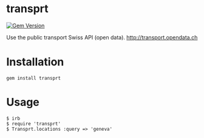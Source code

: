 transprt
========

[![Gem Version](https://badge.fury.io/rb/transprt.png)](http://badge.fury.io/rb/transprt)

Use the public transport Swiss API (open data). http://transport.opendata.ch

Installation
============

```
gem install transprt
```

Usage
=====

```
$ irb
$ require 'transprt'
$ Transprt.locations :query => 'geneva'
```
